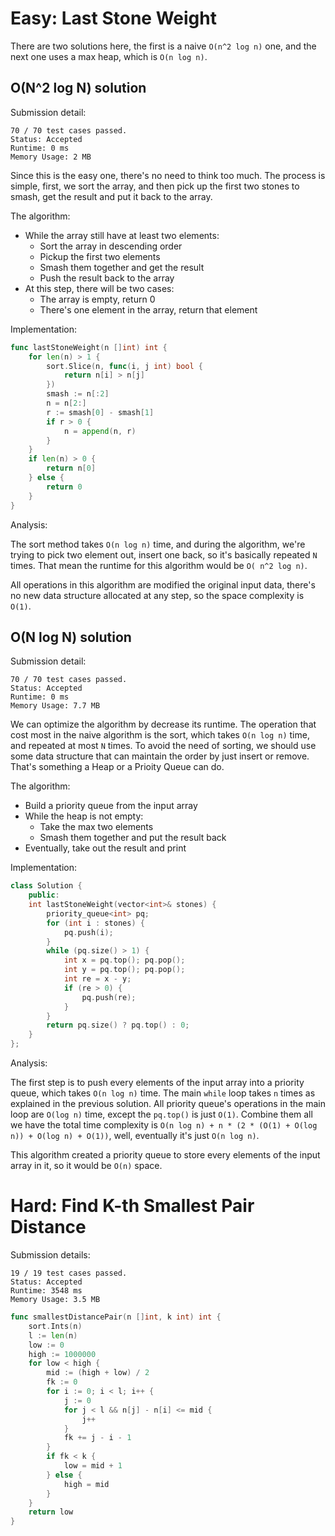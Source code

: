 # Easy: Last Stone Weight

There are two solutions here, the first is a naive `O(n^2 log n)` one, and the next one uses a max heap, which is `O(n log n)`.

## O(N^2 log N) solution

Submission detail:
```
70 / 70 test cases passed.
Status: Accepted
Runtime: 0 ms
Memory Usage: 2 MB
```

Since this is the easy one, there's no need to think too much. The process is simple, first, we sort the array, and then pick up the first two stones to smash, get the result and put it back to the array.

The algorithm:

- While the array still have at least two elements:
  + Sort the array in descending order
  + Pickup the first two elements
  + Smash them together and get the result
  + Push the result back to the array
- At this step, there will be two cases:
  + The array is empty, return 0
  + There's one element in the array, return that element

Implementation:

```go
func lastStoneWeight(n []int) int {
    for len(n) > 1 {
        sort.Slice(n, func(i, j int) bool {
            return n[i] > n[j]
        })
        smash := n[:2]
        n = n[2:]
        r := smash[0] - smash[1]
        if r > 0 {
            n = append(n, r)
        }
    }
    if len(n) > 0 {
        return n[0]
    } else {
        return 0
    }
}
```

Analysis:

The sort method takes `O(n log n)` time, and during the algorithm, we're trying to pick two element out, insert one back, so it's basically repeated `N` times. That mean the runtime for this algorithm would be `O( n^2 log n)`.

All operations in this algorithm are modified the original input data, there's no new data structure allocated at any step, so the space complexity is `O(1)`.

## O(N log N) solution

Submission detail:
```
70 / 70 test cases passed.
Status: Accepted
Runtime: 0 ms
Memory Usage: 7.7 MB
```

We can optimize the algorithm by decrease its runtime. The operation that cost most in the naive algorithm is the sort, which takes `O(n log n)` time, and repeated at most `N` times. To avoid the need of sorting, we should use some data structure that can maintain the order by just insert or remove. That's something a Heap or a Prioity Queue can do.

The algorithm:

- Build a priority queue from the input array
- While the heap is not empty:
  + Take the max two elements
  + Smash them together and put the result back
- Eventually, take out the result and print

Implementation:

```cpp
class Solution {
    public:
    int lastStoneWeight(vector<int>& stones) {
        priority_queue<int> pq;
        for (int i : stones) {
            pq.push(i);
        }
        while (pq.size() > 1) {
            int x = pq.top(); pq.pop(); 
            int y = pq.top(); pq.pop(); 
            int re = x - y;
            if (re > 0) {
                pq.push(re);
            }
        }
        return pq.size() ? pq.top() : 0;
    }
};
```

Analysis:

The first step is to push every elements of the input array into a priority queue, which takes `O(n log n)` time. The main `while` loop takes `n` times as explained in the previous solution. All priority queue's operations in the main loop are `O(log n)` time, except the `pq.top()` is just `O(1)`. Combine them all we have the total time complexity is `O(n log n) + n * (2 * (O(1) + O(log n)) + O(log n) + O(1))`, well, eventually it's just `O(n log n)`.

This algorithm created a priority queue to store every elements of the input array in it, so it would be `O(n)` space.

# Hard: Find K-th Smallest Pair Distance

Submission details:
```
19 / 19 test cases passed.
Status: Accepted
Runtime: 3548 ms
Memory Usage: 3.5 MB
```

```go
func smallestDistancePair(n []int, k int) int {
    sort.Ints(n)
    l := len(n)
    low := 0
    high := 1000000
    for low < high {
        mid := (high + low) / 2
        fk := 0
        for i := 0; i < l; i++ {
            j := 0
            for j < l && n[j] - n[i] <= mid {
                j++
            }
            fk += j - i - 1
        }
        if fk < k {
            low = mid + 1
        } else {
            high = mid
        }
    }
    return low
}
```
